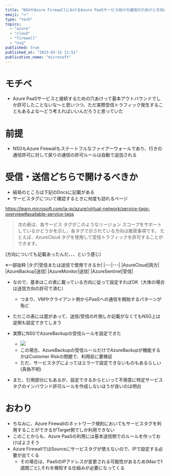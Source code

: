 ```yaml
---
title: "NSGやAzure FirewallにおけるAzure PaaSサービス向けの通信の穴あけと方向について"
emoji: "🔥"
type: "tech"
topics:
  - "azure"
  - "cloud"
  - "firewall"
  - "nsg"
published: true
published_at: "2023-03-31 11:51"
publication_name: "microsoft"
---
```


# モチベ
- Azure PaaSサービスと接続するための穴あけって基本アウトバウンドでしか許可したことないな～と思いつつ、ただ実際受信トラフィック発生することもあるよな～どう考えればいいんだろうと思っていた

# 前提
- NSGもAzure Firewallもステートフルなファイアーウォールであり、行きの通信許可に対して戻りの通信の許可ルールは自動で追加される

# 受信・送信どちらで開けるべきか
- 結局のところは下記のDocsに記載がある
- サービスタグについて確認するときに何度も訪れるページ

https://learn.microsoft.com/ja-jp/azure/virtual-network/service-tags-overview#available-service-tags

>  次の表は、各サービス タグがこのようなリージョン スコープをサポートしているかどうかを示し、各タグで示されている方向は推奨事項です。 たとえば、AzureCloud タグを使用して受信トラフィックを許可することができます。

(方向についても記載あったんだ、、、という感じ)

※一部抜粋
|タグ|受信または送信で使用できるか|
|---|---|
|AzureCloud|両方|
|AzureBackup|送信|
|AzureMonitor|送信|
|AzureSentinel|受信|

- なので、基本はこの表に載っている方向に従って設定すればOK（大体の場合は送信方向の許可で済む）
	- つまり、VMやクライアント側からPaaSへの通信を開始するパターンが殆ど
- ただこの表には罠があって、送信/受信の片側しか記載がなくてもNSG上は逆側も設定できてしまう
- 実際にNSGでAzureBackupの受信ルールを設定できた
	- ![](https://storage.googleapis.com/zenn-user-upload/c399abb77930-20230331.png)
	- この場合、AzureBackupの受信ルールだけでAzureBackupが機能するかはCustomer Riskの問題で、利用前に要検証
	- ただ、サービスタグによってはエラーで設定できないものもあるらしい(真偽不明)

- また、引用部分にもあるが、設定できるからといって不用意に特定サービスタグのインバウンド許可ルールを作成しないほうが良いのは明白

# おわり
- ちなみに、Azure Firewallのネットワーク規則においてもサービスタグを利用することができるがTarget側でしか利用できない
- このことからも、Azure PaaSの利用には基本送信側でのルールを作っておけばよさそう
- Azure FirewallではSourceにサービスタグが使えないので、IPで設定する必要が出てくる
	- その場合は、PaaSのIPアドレスが変更される可能性があるため(Maxで1週間ごと),それを検知する仕組みが必要になってくる